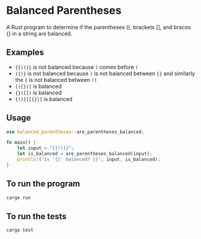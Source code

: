 # Balanced Parentheses

A Rust program to determine if the parentheses (), brackets [], and braces {} in a string are balanced.

## Examples

- `{{)(}}` is not balanced because `)` comes before `(`
- `({)}` is not balanced because `)` is not balanced between `{}` and similarly the `{` is not balanced between `()`
- `[({})]` is balanced
- `{}([])` is balanced
- `{()}[[{}]]` is balanced

## Usage

```rust
use balanced_parentheses::are_parentheses_balanced;

fn main() {
    let input = "{[()]}";
    let is_balanced = are_parentheses_balanced(input);
    println!("Is '{}' balanced? {}", input, is_balanced);
}
```

## To run the program

```bash
cargo run
```

## To run the tests

```bash
cargo test
```

